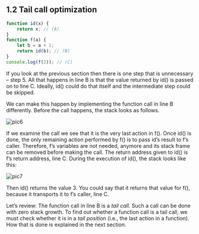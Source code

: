 ## 1.2 Tail call optimization 

```js
function id(x) {
    return x; // (A)
}
function f(a) {
    let b = a + 1;
    return id(b); // (B)
}
console.log(f(2)); // (C)
```

If you look at the previous section then there is one step that is unnecessary – step 5. All that happens in line B is that the value returned by id() is passed on to line C. Ideally, id() could do that itself and the intermediate step could be skipped.

We can make this happen by implementing the function call in line B differently. Before the call happens, the stack looks as follows.

![pic6](http://2ality.com/2015/06/tail-call-optimization/stack_frames_2.jpg)

If we examine the call we see that it is the very last action in f(). Once id() is done, the only remaining action performed by f() is to pass id’s result to f’s caller. Therefore, f’s variables are not needed, anymore and its stack frame can be removed before making the call. The return address given to id() is f’s return address, line C. During the execution of id(), the stack looks like this:

![pic7](http://2ality.com/2015/06/tail-call-optimization/stack_frames_2_tco.jpg)

Then id() returns the value 3. You could say that it returns that value for f(), because it transports it to f’s caller, line C.

Let’s review: The function call in line B is a *tail call*. Such a call can be done with zero stack growth. To find out whether a function call is a tail call, we must check whether it is in a *tail position* (i.e., the last action in a function). How that is done is explained in the next section.
